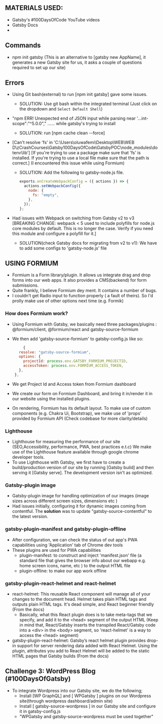 ## MATERIALS USED:

- Gatsby's #100DaysOfCode YouTube videos
- Gatsby Docs
-

## Commands

- npm init gatsby (This is an alternative to [gatsby new AppName], it generates a new Gatsby site for us, it asks a couple of questions required to set up our site)

## Errors

- Using Git bash(external) to run [npm init gatsby] gave some issues.
  - SOLUTION: Use git bash within the integrated terminal (Just click on the dropdown and `Select Default Shell`)
- "npm ERR! Unexpected end of JSON input while parsing near '...int-scope":"^5.0.0"," ...... while gatsby's trying to install
  - SOLUTION: run [npm cache clean --force]
- [Can't resolve 'fs' in 'C:\Users\oluwafemi\Desktop\WEB\WEB D\zCrashCourses\Gatsby100DaysOfCode\GatsbyPOC\node_modules\dotenv\lib']
  [If you're trying to use a package make sure that 'fs' is installed. If you're trying to use a local file make sure that the path is correct.]
  (I encountered this issue while using Formium)

  - SOLUTION: Add the following to gatsby-node.js file.

    ```js
    exports.onCreateWebpackConfig = ({ actions }) => {
      actions.setWebpackConfig({
        node: {
          fs: "empty",
        },
      });
    };
    ```

- Had issues with Webpack on switching from Gatsby v2 to v3 [BREAKING CHANGE: webpack < 5 used to include polyfills for node.js core modules by default. This is no longer the case. Verify if you need this module and configure a polyfill for it.]

  - SOLUTION(check Gatsby docs for migrating from v2 to v1): We have to add some configs to 'gatsby-node.js' file

## USING FORMIUM

- Formium is a Form library/plugin. It allows us integrate drag and drop forms into our web apps. It also provides a CMS(backend) for form submissions.
- Quite frankly, I believe Formium dey ment. It contains a number of bugs.
- I couldn't get Radio input to function properly ( a fault of theirs). So I'd prolly make use of other options next time (e.g. Formik)

### How does Formium work?

- Using Formium with Gatsby, we basically need three packages/plugins : @formium/client, @formium/react and gatsby-source-formium
- We then add 'gatsby-source-formium' to gatsby-config.js like so:
  ```js
       {
     resolve: "gatsby-source-formium",
     options: {
       projectId: process.env.GATSBY_FORMIUM_PROJECTID,
       accessToken: process.env.FORMIUM_ACCESS_TOKEN,
     },
   },
  ```
- We get Project Id and Access token from Formium dashboard

- We create our form on Formium Dashboard, and bring it in/render it in our website using the installed plugins.
- On rendering, Formium has its default layout. To make use of custom components (e.g. Chakra Ui, Bootstrap), we make use of 'props' provided by Formium API (Check codebase for more clarity/details)

### Lighthouse

- Lighthouse for measuring the performance of our site (SEO,Accessibility, performance, PWA, best practices e.t.c) We make use of the Lighthouse feature available through google chrome developer tools.
- To use Lighthouse with Gatsby, we first have to create a build/production version of our site by running [Gatsby build] and then serving it [Gatsby serve]. The development version isn't as optimized.

### Gatsby-plugin image

- Gatsby-plugin image for handling optimization of our images (image sizes across different screen sizes, dimensions etc )
- Had issues initially, configuring it for dynamic images coming from contentful. The **solution** was to update "gatsby-source-contentful" to the latest version.

### gatsby-plugin-manifest and gatsby-plugin-offline

- After configuration, we can check the status of out app's PWA capabilities using 'Application' tab of Chrome dev tools
- These plugins are used for PWA capabilities
  - plugin-manifest: to construct and inject 'manifest.json' file (a standard file that gives the browser info about our webapp e.g. home screen icons, name, etc ) to the output HTML file
  - plugin-offline: to make our app work offline

### gatsby-plugin-react-helmet and react-helmet

- react-helmet: This reusable React component will manage all of your changes to the document head. Helmet takes plain HTML tags and outputs plain HTML tags. It's dead simple, and React beginner friendly (From the docs)
  - Basically, what this React plugin does is to take meta-tags that we specify, and add it to the \<head> segment of the output HTML (Keep in mind that, React/Gatsby inserts the transpiled React/Gatsby code into a \<div> in the \<body> segment, so 'react-helmet' is a way to access the \<head> segment)
- gatsby-plugin-react-helmet: Gatsby’s react helmet plugin provides drop-in support for server rendering data added with React Helmet. Using the plugin, attributes you add to React Helmet will be added to the static HTML pages that Gatsby builds (From the docs)

## Challenge 3: WordPress Blog (#100DaysOfGatsby)

- To integrate Wordpress into our Gatsby site, we do the following;
  - Install [WP GraphQL] and [ WPGatsby ] plugins on our Wordpress site(through wordpress dashboard/admin site)
  - Install [ gatsby-source-wordpress ] in our Gatsby site and configure it in gatsby-config.js
  - "WPGatsby and gatsby-source-wordpress must be used together"
